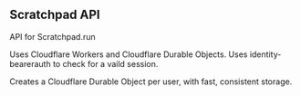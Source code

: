 ## Scratchpad API

API for Scratchpad.run

Uses Cloudflare Workers and Cloudflare Durable Objects. Uses identity-bearerauth to check for a vaild session.

Creates a Cloudflare Durable Object per user, with fast, consistent storage.
